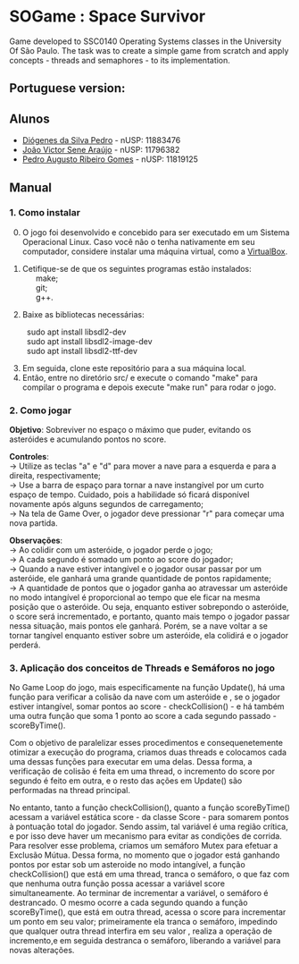# SOGame : Space Survivor

Game developed to SSC0140 Operating Systems classes in the University Of São Paulo. The task was to create a simple game from scratch and apply concepts - threads 
and semaphores - to its implementation.

## Portuguese version:

## Alunos 
 * [Diógenes da Silva Pedro](https://github.com/DioPedro) - nUSP: 11883476
 * [João Victor Sene Araújo](https://github.com/JoaoVSene) - nUSP: 11796382
 * [Pedro Augusto Ribeiro Gomes](https://github.com/pedroaurgomes) - nUSP: 11819125

## Manual

### 1. Como instalar

0. O jogo foi desenvolvido e concebido para ser executado em um Sistema Operacional Linux. Caso você não o tenha nativamente em seu computador, considere instalar uma máquina virtual, como a [VirtualBox](https://www.virtualbox.org/).

1. Cetifique-se de que os seguintes programas estão instalados: <br>
 &nbsp;&nbsp;&nbsp;&nbsp;&nbsp; make; <br>
 &nbsp;&nbsp;&nbsp;&nbsp;&nbsp; git; <br>
 &nbsp;&nbsp;&nbsp;&nbsp;&nbsp; g++.<br>

2. Baixe as bibliotecas necessárias:<br>

  &nbsp;&nbsp;&nbsp;&nbsp;&nbsp;&nbsp;&nbsp;&nbsp;sudo apt install libsdl2-dev <br>
  &nbsp;&nbsp;&nbsp;&nbsp;&nbsp;&nbsp;&nbsp;&nbsp;sudo apt install libsdl2-image-dev<br>
  &nbsp;&nbsp;&nbsp;&nbsp;&nbsp;&nbsp;&nbsp;&nbsp;sudo apt install libsdl2-ttf-dev<br>
  
3. Em seguida, clone este repositório para a sua máquina local.<br>
4. Então, entre no diretório src/ e execute o comando "make" para compilar o programa e depois execute "make run" para rodar o jogo.<br>

### 2. Como jogar

**Objetivo**: Sobreviver no espaço o máximo que puder, evitando os asteróides e acumulando pontos no score.

**Controles**: <br>
  &rarr; Utilize as teclas "a" e "d" para mover a nave para a esquerda e para a direita, respectivamente;<br>
  &rarr; Use a barra de espaço para tornar a nave instangível por um curto espaço de tempo. Cuidado, pois a habilidade só ficará disponível novamente após alguns segundos de carregamento;<br>
  &rarr; Na tela de Game Over, o jogador deve pressionar "r" para começar uma nova partida.<br>

**Observações**:<br>
  &rarr; Ao colidir com um asteróide, o jogador perde o jogo;<br>
  &rarr; A cada segundo é somado um ponto ao score do jogador;<br>
  &rarr; Quando a nave estiver intangível e o jogador ousar passar por um asteróide, ele ganhará uma grande quantidade de pontos rapidamente;<br>
  &rarr; A quantidade de pontos que o jogador ganha ao atravessar um asteróide no modo intangível é proporcional ao tempo que ele ficar na mesma posição que o asteróide. Ou seja, enquanto estiver sobrepondo o asteróide, o score será incrementado, e portanto, quanto mais tempo o jogador passar nessa situação, mais pontos ele ganhará. Porém, se a nave voltar a se tornar tangível enquanto estiver sobre um asteróide, ela colidirá e o jogador perderá.<br>
 

### 3. Aplicação dos conceitos de Threads e Semáforos no jogo
<p>No Game Loop do jogo, mais especificamente na função Update(), há uma função para verificar a colisão da nave com um asteróide e , se o jogador estiver intangível, somar pontos ao score - checkCollision() - e há também uma outra função que soma 1 ponto ao score a cada segundo passado - scoreByTime().</p>
  
<p>Com o objetivo de paralelizar esses procedimentos e consequenetemente otimizar a execução do programa, criamos duas threads e colocamos cada uma dessas funções para executar em uma delas. Dessa forma, a verificação de colisão é feita em uma thread, o incremento do score por segundo é feito em outra, e o resto das ações em Update() são performadas na thread principal.</p>
  
<p>No entanto, tanto a função checkCollision(), quanto a função scoreByTime() acessam a variável estática score - da classe Score - para somarem pontos à pontuação total do jogador. Sendo assim, tal variável é uma região crítica, e por isso deve haver um mecanismo para evitar as condições de corrida. Para resolver esse problema, criamos um semáforo Mutex para efetuar a Exclusão Mútua. Dessa forma, no momento que o jogador está ganhando pontos por estar sob um asteroide no modo intangível, a função checkCollision() que está em uma thread, tranca o semáforo, o que faz com que nenhuma outra função possa acessar a variável score simultaneamente. Ao terminar de incrementar a variável, o semáforo é destrancado. O mesmo ocorre a cada segundo quando a função scoreByTime(), que está em outra thread, acessa o score para incrementar um ponto em seu valor; primeiramente ela tranca o semáforo, impedindo que qualquer outra thread interfira em seu valor , realiza a operação de incremento,e em seguida destranca o semáforo, liberando a variável para novas alterações.</p>

